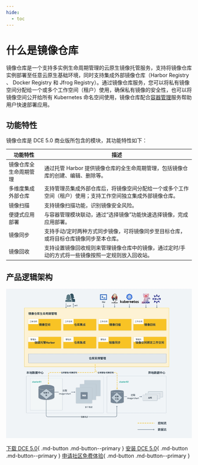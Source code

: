 ```yaml
---
hide:
  - toc
---
```


# 什么是镜像仓库

镜像仓库是一个支持多实例生命周期管理的云原生镜像托管服务，支持将镜像仓库实例部署至任意云原生基础环境，同时支持集成外部镜像仓库（Harbor Registry 、 Docker Registry 和 Jfrog Registry）。通过镜像仓库服务，您可以将私有镜像空间分配给一个或多个工作空间（租户）使用，确保私有镜像的安全性，也可以将镜像空间公开给所有 Kubernetes 命名空间使用，镜像仓库配合[容器管理](../../kpanda/intro/index.md)服务帮助用户快速部署应用。

## 功能特性

镜像仓库是 DCE 5.0 商业版所包含的模块，其功能特性如下：

| 功能特性 | 描述 |
| ------- | --- |
| 镜像仓库全生命周期管理 | 通过托管 Harbor 提供镜像仓库的全生命周期管理，包括镜像仓库的创建、编辑、删除等。 |
| 多维度集成外部仓库 | 支持管理员集成外部仓库后，将镜像空间分配给一个或多个工作空间（租户）使用；支持工作空间独立集成外部镜像仓库。 |
| 镜像扫描 | 支持镜像扫描功能，识别镜像安全风险。 |
| 便捷式应用部署 | 与容器管理模块联动，通过“选择镜像”功能快速选择镜像，完成应用部署。 |
| 镜像同步 | 支持手动/定时两种方式同步镜像，可将镜像同步至目标仓库，或将目标仓库镜像同步至本仓库。 |
| 镜像回收 | 支持设置镜像回收规则来管理镜像仓库中的镜像，通过定时/手动的方式将一些镜像按照一定规则放入回收站。 |

## 产品逻辑架构

![逻辑架构图](../images/harbordesign.jpg)

[下载 DCE 5.0](../../download/index.md){ .md-button .md-button--primary }
[安装 DCE 5.0](../../install/index.md){ .md-button .md-button--primary }
[申请社区免费体验](../../dce/license0.md){ .md-button .md-button--primary }